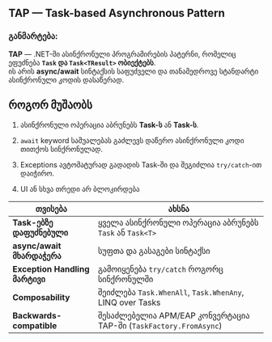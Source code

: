 ## **TAP — Task-based Asynchronous Pattern**

### **განმარტება:**

**TAP** — .NET-ში ასინქრონული პროგრამირების პატერნი, რომელიც ეფუძნება **`Task` და `Task<TResult>` ობიექტებს**.  
ის არის **async/await** სინტაქსის საფუძველი და თანამედროვე სტანდარტი ასინქრონული კოდის დასაწერად.


## **როგორ მუშაობს**

1. ასინქრონული ოპერაცია აბრუნებს **Task-ს** ან **Task<TResult>-ს**.
    
2. `await` keyword საშუალებას გაძლევს დაწერო ასინქრონული კოდი თითქოს სინქრონულად.
    
3. Exceptions ავტომატურად გადადის Task-ში და შეგიძლია `try/catch`-ით დაიჭირო.
    
4. UI ან სხვა თრედი არ ბლოკირდება


|თვისება|ახსნა|
|---|---|
|**Task-ებზე დაფუძნებული**|ყველა ასინქრონული ოპერაცია აბრუნებს `Task` ან `Task<T>`|
|**async/await მხარდაჭერა**|სუფთა და გასაგები სინტაქსი|
|**Exception Handling მარტივი**|გამოიყენება `try/catch` როგორც სინქრონულში|
|**Composability**|შეიძლება `Task.WhenAll`, `Task.WhenAny`, LINQ over Tasks|
|**Backwards-compatible**|შესაძლებელია APM/EAP კონვერტაცია TAP-ში (`TaskFactory.FromAsync`)|